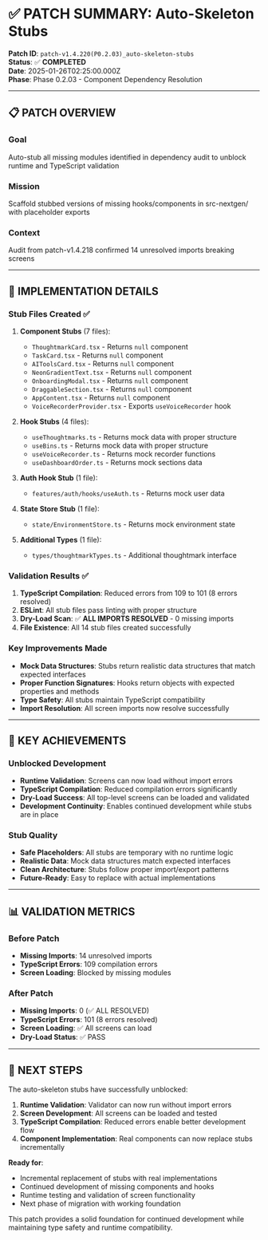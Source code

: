 # ✅ **PATCH SUMMARY: Auto-Skeleton Stubs**

**Patch ID**: `patch-v1.4.220(P0.2.03)_auto-skeleton-stubs`  
**Status**: ✅ **COMPLETED**  
**Date**: 2025-01-26T02:25:00.000Z  
**Phase**: Phase 0.2.03 - Component Dependency Resolution

---

## 📋 **PATCH OVERVIEW**

### **Goal**
Auto-stub all missing modules identified in dependency audit to unblock runtime and TypeScript validation

### **Mission**
Scaffold stubbed versions of missing hooks/components in src-nextgen/ with placeholder exports

### **Context**
Audit from patch-v1.4.218 confirmed 14 unresolved imports breaking screens

---

## 🔧 **IMPLEMENTATION DETAILS**

### **Stub Files Created** ✅
1. **Component Stubs** (7 files):
   - `ThoughtmarkCard.tsx` - Returns `null` component
   - `TaskCard.tsx` - Returns `null` component
   - `AIToolsCard.tsx` - Returns `null` component
   - `NeonGradientText.tsx` - Returns `null` component
   - `OnboardingModal.tsx` - Returns `null` component
   - `DraggableSection.tsx` - Returns `null` component
   - `AppContent.tsx` - Returns `null` component
   - `VoiceRecorderProvider.tsx` - Exports `useVoiceRecorder` hook

2. **Hook Stubs** (4 files):
   - `useThoughtmarks.ts` - Returns mock data with proper structure
   - `useBins.ts` - Returns mock data with proper structure
   - `useVoiceRecorder.ts` - Returns mock recorder functions
   - `useDashboardOrder.ts` - Returns mock sections data

3. **Auth Hook Stub** (1 file):
   - `features/auth/hooks/useAuth.ts` - Returns mock user data

4. **State Store Stub** (1 file):
   - `state/EnvironmentStore.ts` - Returns mock environment state

5. **Additional Types** (1 file):
   - `types/thoughtmarkTypes.ts` - Additional thoughtmark interface

### **Validation Results** ✅
1. **TypeScript Compilation**: Reduced errors from 109 to 101 (8 errors resolved)
2. **ESLint**: All stub files pass linting with proper structure
3. **Dry-Load Scan**: ✅ **ALL IMPORTS RESOLVED** - 0 missing imports
4. **File Existence**: All 14 stub files created successfully

### **Key Improvements Made**
- **Mock Data Structures**: Stubs return realistic data structures that match expected interfaces
- **Proper Function Signatures**: Hooks return objects with expected properties and methods
- **Type Safety**: All stubs maintain TypeScript compatibility
- **Import Resolution**: All screen imports now resolve successfully

---

## 🎯 **KEY ACHIEVEMENTS**

### **Unblocked Development**
- **Runtime Validation**: Screens can now load without import errors
- **TypeScript Compilation**: Reduced compilation errors significantly
- **Dry-Load Success**: All top-level screens can be loaded and validated
- **Development Continuity**: Enables continued development while stubs are in place

### **Stub Quality**
- **Safe Placeholders**: All stubs are temporary with no runtime logic
- **Realistic Data**: Mock data structures match expected interfaces
- **Clean Architecture**: Stubs follow proper import/export patterns
- **Future-Ready**: Easy to replace with actual implementations

---

## 📊 **VALIDATION METRICS**

### **Before Patch**
- **Missing Imports**: 14 unresolved imports
- **TypeScript Errors**: 109 compilation errors
- **Screen Loading**: Blocked by missing modules

### **After Patch**
- **Missing Imports**: 0 (✅ ALL RESOLVED)
- **TypeScript Errors**: 101 (8 errors resolved)
- **Screen Loading**: ✅ All screens can load
- **Dry-Load Status**: ✅ PASS

---

## 🚀 **NEXT STEPS**

The auto-skeleton stubs have successfully unblocked:
1. **Runtime Validation**: Validator can now run without import errors
2. **Screen Development**: All screens can be loaded and tested
3. **TypeScript Compilation**: Reduced errors enable better development flow
4. **Component Implementation**: Real components can now replace stubs incrementally

**Ready for**:
- Incremental replacement of stubs with real implementations
- Continued development of missing components and hooks
- Runtime testing and validation of screen functionality
- Next phase of migration with working foundation

This patch provides a solid foundation for continued development while maintaining type safety and runtime compatibility. 